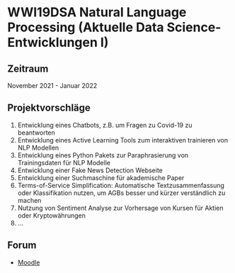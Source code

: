 # WWI19DSA Natural Language Processing (Aktuelle Data Science-Entwicklungen I)

## Zeitraum
November 2021 - Januar 2022


## Projektvorschläge
1. Entwicklung eines Chatbots, z.B. um Fragen zu Covid-19 zu beantworten
2. Entwicklung eines Active Learning Tools zum interaktiven trainieren von NLP Modellen
3. Entwicklung eines Python Pakets zur Paraphrasierung von Trainingsdaten für NLP Modelle
4. Entwicklung einer Fake News Detection Webseite
5. Entwicklung einer Suchmaschine für akademische Paper
6. Terms-of-Service Simplification: Automatische Textzusammenfassung oder Klassifikation nutzen, um AGBs besser und kürzer verständlich zu machen
7. Nutzung von Sentiment Analyse zur Vorhersage von Kursen für Aktien oder Kryptowährungen
8. ...


## Forum
- [Moodle](https://moodle.dhbw-mannheim.de/mod/forum/view.php?id=221061)
